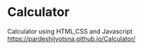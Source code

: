 # Calculator
Calculator using HTML,CSS and Javascript
 https://pardeshijyotsna.github.io/Calculator/
